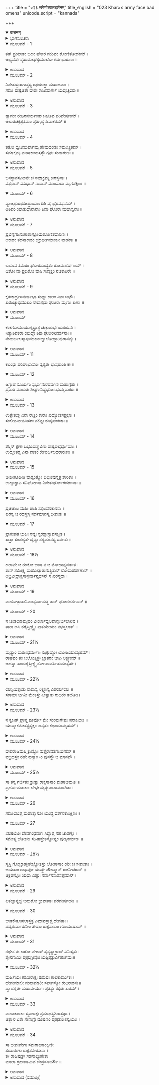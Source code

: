 +++
title = "०२३ खरेणोत्पातदर्शनम्"
title_english = "023 Khara s army face bad omens"
unicode_script = "kannada"

+++
<details open><summary>वाचनम्</summary>

<div class="audioEmbed"  caption="श्रीराम-हरिसीताराममूर्ति-घनपाठिभ्यां वचनम्" src="https://archive.org/download/Ramayana-recitation-Sriram-harisItArAmamUrti-Ghanapaati-v2/Kanda_3/Kanda_3_ARK-023-Kharena_Utpatha_Darshanam_.mp3"></div>
</details>



<details><summary>ಭಾಗಸೂಚನಾ</summary>

ಭಯಂಕರವಾದ ಉತ್ಪಾತಗಳನ್ನು ನೋಡಿಯೂ ಲೆಕ್ಕಿಸದೆ ಖರನ ಮುನ್ನಡೆ, ರಾಕ್ಷಸ ಸೈನಿಕರು ಶ್ರೀರಾಮನ ಆಶ್ರಮದ ಬಳಿಗೆ ತೆರಳಿದುದು
</details>

<details open><summary>ಮೂಲಮ್ - 1</summary>

ತತ್ ಪ್ರಯಾತಂ ಬಲಂ ಘೋರ ಮಶಿವಂ ಶೋಣಿತೋದಕಮ್ ।  
ಅಭ್ಯವರ್ಷನ್ಮಹಾಮೇಘಸ್ತುಮುಲೋ ಗರ್ದಭಾರುಣಃ ॥
</details>

<details><summary>ಅನುವಾದ</summary>

ಜನಸ್ಥಾನದಿಂದ ಆ ಸೈನ್ಯವು ಪ್ರಯಾಣ ಹೊರಟೊಡನೆಯೇ, ಆಕಾಶದಲ್ಲಿ ಕತ್ತೆಯಂತೆ ಕಂದುಬಣ್ಣದ ಮೇಗಳು ತುಮುಲ ಗರ್ಜನೆ ಮಾಡುತ್ತಾ ಅಮಂಗಳಕರ ರಕ್ತಮಯ ಮಳೆಯನ್ನು ಸುರಿಸಿದವು.॥1॥
</details>

<details open><summary>ಮೂಲಮ್ - 2</summary>

ನಿಪೇತುಸ್ತುರಗಾಸ್ತಸ್ಯ ರಥಯುಕ್ತಾ ಮಹಾಜವಾಃ ।  
ಸಮೇ ಪುಷ್ಪಚಿತೇ ದೇಶೇ ರಾಜಮಾರ್ಗೇ ಯದೃಚ್ಛಯಾ ॥
</details>

<details><summary>ಅನುವಾದ</summary>

ಖರನ ರಥಕ್ಕೆ ಹೂಡಿದ ಮಹಾವೇಗಶಾಲಿ ಕುದುರೆಗಳು ಹೂವುಗಳನ್ನು ಹಾಸಿದ್ದ ಸಮತಟ್ಟಾದ ರಸ್ತೆಯಲ್ಲಿ ನಡೆಯುತ್ತಾ ಇರುವಂತೆ ಅಕಸ್ಮಾತ್ತಾಗಿ ಕುಸಿದು ಬಿದ್ದವು.॥2॥
</details>

<details open><summary>ಮೂಲಮ್ - 3</summary>

ಶ್ಯಾಮಂ ರುಧಿರಪರ್ಯಂತಂ ಬಭೂವ ಪರಿವೇಷಣಮ್ ।  
ಅಲಾತಚಕ್ರಪ್ರತಿಮಂ ಪ್ರತಿಗೃಹ್ಯ ದಿವಾಕರಮ್ ॥
</details>

<details><summary>ಅನುವಾದ</summary>

ಸೂರ್ಯನ ಸುತ್ತಲೂ ಕೆಂಪಾದ ತುದಿಯಿಂದ ಕೂಡಿದ ಶ್ಯಾಮಲವರ್ಣದ ಕೊಳ್ಳಿಯ ಚಕ್ರದಂತೆ ಪರಿವೇಷವು ಕಂಡು ಬರತೊಡಗಿತು.॥3॥
</details>

<details open><summary>ಮೂಲಮ್ - 4</summary>

ತತೋ ಧ್ವಜಮುಪಾಗಮ್ಯ ಹೇಮದಂಡಂ ಸಮುಚ್ಛ್ರಿತಮ್ ।  
ಸಮಾಕ್ರಮ್ಯ ಮಹಾಕಾಯಸ್ತಸ್ಥೌ ಗೃಧ್ರಃ ಸುದಾರುಣಃ ॥
</details>

<details><summary>ಅನುವಾದ</summary>

ಖರನ ರಥದ ಸುವರ್ಣಮಯ ಎತ್ತರವಾದ ಧ್ವಜದ ಮೇಲೆ ದೊಡ್ಡದಾದ ಶರೀರವುಳ್ಳ ಭಯಂಕರವಾದ ಹದ್ದೊಂದು ಬಂದು ಕುಳಿತುಬಿಟ್ಟಿತು.॥4॥
</details>

<details open><summary>ಮೂಲಮ್ - 5</summary>

ಜನಸ್ಥಾನಸಮೀಪೇ ಚ ಸಮಾಕ್ರಮ್ಯ ಖರಸ್ವನಾಃ ।  
ವಿಸ್ವರಾನ್ ವಿವಿಧಾನ್ ನಾದಾನ್ ಮಾಂಸಾದಾ ಮೃಗಪಕ್ಷಿಣಃ ॥
</details>

<details open><summary>ಮೂಲಮ್ - 6</summary>

ವ್ಯಾಜಹ್ರುರಭಿದೀಪ್ತಾಯಾಂ ದಿಶಿ ವೈ ಭೈರವಸ್ವನಮ್ ।  
ಅಶಿವಂ ಯಾತುಧಾನಾನಾಂ ಶಿವಾ ಘೋರಾ ಮಹಾಸ್ವನಾಃ ॥
</details>

<details><summary>ಅನುವಾದ</summary>

ಕಠೋರ ಸ್ವರವುಳ್ಳ ಮಾಂಸಭಕ್ಷಿ ಪಶು-ಪಕ್ಷಿಗಳು, ಜನಸ್ಥಾನಕ್ಕೆ ಬಂದು ವಿಕತವಾದ ಧ್ವನಿಯಿಂದ ವಿಕಟವಾಗಿ ಕೂಗತೊಡಗಿದವು. ಸೂರ್ಯನ ಪ್ರಭೆಯಿಂದ ಪ್ರಕಾಶಿತವಾದ ದಿಕ್ಕುಗಳಲ್ಲಿ ಬಾಯಿಯಿಂದ ಬೆಂಕಿಯನ್ನು ಉಗುಳುತ್ತಾ ಭಯಂಕರ ನರಿಗಳು ರಾಕ್ಷಸರಿಗೆ ಅಮಂಗಳಕರವಾಗಿ ಜೋರು ಜೋರಾಗಿ ಭೈರವನಾದ ಮಾಡತೊಡಗಿದವು.॥5-6॥
</details>

<details open><summary>ಮೂಲಮ್ - 7</summary>

ಪ್ರಭಿನ್ನಗಜಸಂಕಾಶಾಸ್ತೋಯಶೋಣಿತಧಾರಿಣಃ ।  
ಆಕಾಶಂ ತದನಾಕಾಶಂ ಚಕ್ರುರ್ಭೀಮಾಂಬು ವಾಹಕಾಃ ॥
</details>

<details><summary>ಅನುವಾದ</summary>

ಮದಜಲವನ್ನು ಸುರಿಸುತ್ತಿರುವ ಗಜರಾಜನಂತೆ ಭಯಂಕರ ಮೇಗಳು ಕಂಡುಬರುತ್ತಿದ್ದವು ಮತ್ತು ನೀರಿನ ಬದಲಿಗೆ ರಕ್ತವನ್ನು ಧರಿಸಿದ ಮೋಡಗಳು ಆವರಿಸಿಕೊಂಡವು. ಅವುಗಳು ಇಡೀ ಆಕಾಶವನ್ನೇ ಮುಚ್ಚಿಬಿಟ್ಟವು.॥7॥
</details>

<details open><summary>ಮೂಲಮ್ - 8</summary>

ಬಭೂವ ತಿಮಿರಂ ಘೋರಮುದ್ಧತಂ ರೋಮಹರ್ಷಣಮ್ ।  
ದಿಶೋ ವಾ ಪ್ರದಿಶೋ ವಾಪಿ ಸುವ್ಯಕ್ತಂ ನಚಕಾಶಿರೇ ॥
</details>

<details><summary>ಅನುವಾದ</summary>

ಎಲ್ಲೆಡೆ ಅತ್ಯಂತ ಭಯಂಕರ ಹಾಗೂ ರೋಮಾಂಚಕಾರೀ ದಟ್ಟವಾದ ಕತ್ತಲೆ ಆವರಿಸಿತು. ಅದರಿಂದ ದಿಕ್ಕುಗಳು ಸ್ಪಷ್ಟವಾಗಿ ಕಾಣದಂತಾಗಿತ್ತು.॥8॥
</details>

<details open><summary>ಮೂಲಮ್ - 9</summary>

ಕ್ಷತಜಾರ್ದ್ರಸವರ್ಣಾಭಾ ಸಂಧ್ಯಾ ಕಾಲಂ ವಿನಾ ಬಭೌ ।  
ಖರಂಚ್ಯಾಭಿಮುಖಂ ನೇದುಸ್ತದಾ ಘೋರಾ ಮೃಗಾಃ ಖಗಾಃ ॥
</details>

<details><summary>ಅನುವಾದ</summary>

ಆ ಕಾಲದಲ್ಲಿ ರಕ್ತದಿಂದ ತೋಯ್ದ ಬಟ್ಟೆಯಂತೆ ಸಂಧ್ಯೆಯು ಪ್ರಕಟವಾಯಿತು. ಆಗ ಭಯಂಕರ ಪಶು-ಪಕ್ಷಿಗಳು ಖರನ ಮುಂದೆ ಬಂದು ಗರ್ಜಿಸತೊಡಗಿದವು.॥9॥  
(ಶ್ಲೋಕ - 10½)
</details>

<details open><summary>ಮೂಲಮ್</summary>

ಕಂಕಗೋಮಾಯುಗೃಧ್ರಾಶ್ಚ ಚುಕ್ರುಶುರ್ಭಯಶಂಸಿನಃ ।  
ನಿತ್ಯಾಶಿವಕರಾ ಯುದ್ಧೇ ಶಿವಾ ಘೋರನಿದರ್ಶನಾಃ ॥  
ನೇದುರ್ಬಲಸ್ಯಾಭಿಮುಖಂ ಜ್ವಾಲೋದ್ಗಾರಿಭಿರಾನನೈಃ ।
</details>

<details><summary>ಅನುವಾದ</summary>

ಭಯವು ಸನ್ನಿಹಿತವಾಗಿರುವುದನ್ನು ಸೂಚಿಸುವ ಬಿಳೀಹದ್ದುಗಳು, ಕೆಂಪುಹದ್ದುಗಳೂ, ಗುಳ್ಳೇನರಿಗಳೂ ಗಟ್ಟಿಯಾಗಿ ಕಿರಿಚಿಕೊಳ್ಳುತ್ತಿದ್ದವು. ಅಮಂಗಳವನ್ನು ಸೂಚಿಸುವ ಭಯಂಕರ ಹೆಣ್ಣು ಗುಳ್ಳೆನರಿಗಳು ಮುಖಗಳಿಂದ ಬೆಂಕಿಯನ್ನು ಉಗುಳುತ್ತಾ ಖರನ ಸೈನ್ಯದ ಎದುರಾಗಿ ನಿಂತು ಅರಚಿಕೊಳ್ಳುತ್ತಿದ್ದವು.॥10॥
</details>

<details open><summary>ಮೂಲಮ್ - 11</summary>

ಕಬಂಧಃ ಪರಿಘಾಭಾಸೋ ದೃಶ್ಯತೇ ಭಾಸ್ಕರಾಂತಿ ಕೇ ॥
</details>

<details open><summary>ಮೂಲಮ್ - 12</summary>

ಜಗ್ರಾಹ ಸೂರ್ಯಂ ಸ್ವರ್ಭಾನುರಪರ್ವಣಿ ಮಹಾಗ್ರಹಃ ।  
ಪ್ರವಾತಿ ಮಾರುತಃ ಶೀಘ್ರಂ ನಿಷ್ಪ್ರಭೋಽಭೂದ್ದಿವಾಕರಃ ॥
</details>

<details><summary>ಅನುವಾದ</summary>

ಪರಿದಂತೆ ಕಾಣುತ್ತಿದ್ದ ತಲೆಯಿಲ್ಲದ ಮುಂಡವು ಸೂರ್ಯನ ಸಮೀಪದಲ್ಲಿ ಕಾಣಿಸತೊಡಗಿತು. ಮಹಾಗ್ರಹ ರಾಹುವು ಅಮಾವಾಸ್ಯೆ ಇಲ್ಲದಿದ್ದಾಗ ಸೂರ್ಯನನ್ನು ನುಂಗಿತು. ಸುಂಟರಗಾಳಿಯು ಎಲ್ಲೆಡೆ ರಭಸದಿಂದ ಬೀಸತೊಡಗಿತು. ಸೂರ್ಯನು ಕಾಂತಿಹೀನನಾದನು.॥11-12॥
</details>

<details open><summary>ಮೂಲಮ್ - 13</summary>

ಉತ್ಪೇತುಶ್ಚ ವಿನಾ ರಾತ್ರಿಂ ತಾರಾಃ ಖದ್ಯೋತಸಪ್ರಭಾಃ ।  
ಸಂಲೀನಮೀನವಿಹಗಾ ನಲಿನ್ಯಃ ಶುಷ್ಕಪಂಕಜಾಃ ॥
</details>

<details><summary>ಅನುವಾದ</summary>

ರಾತ್ರಿಯಲ್ಲದೆಯೇ ಮಿಣುಕುಹುಳಗಳಂತೆ ಹೊಳೆಯುವ ನಕ್ಷತ್ರಗಳು ಆಕಾಶದಲ್ಲಿ ಉದಯಿಸಿದವು. ಸರೋವರದಲ್ಲಿದ್ದ ಮೀನು, ನೀರುಹಕ್ಕಿಗಳು ಅಲ್ಲಿಯೇ ವಿಲೀನವಾದವು. ಕಮಲಗಳು ಒಣಗಿಹೋದವು.॥13॥
</details>

<details open><summary>ಮೂಲಮ್ - 14</summary>

ತಸ್ಮಿನ್ ಕ್ಷಣೇ ಬಭೂವುಶ್ಚ ವಿನಾ ಪುಷ್ಪಫಲೈರ್ದ್ರುಮಾಃ ।  
ಉದ್ಧೂತಶ್ಚ ವಿನಾ ವಾತಂ ರೇಣುರ್ಜಲಧರಾರುಣಃ ॥
</details>

<details><summary>ಅನುವಾದ</summary>

ಆ ಸಮಯದಲ್ಲಿ ವೃಕ್ಷಗಳು ಪುಷ್ಪ-ಫಲಗಳಿಂದ ವಿಹೀನವಾದವು. ಗಾಳಿಯೇ ಇಲ್ಲದಿದ್ದರೂ ಮೇದಂತೆ ಎಣ್ಣೆಗೆಂಪಾದ ಧೂಳು ಮೇಲಕ್ಕೆದ್ದು ಆಕಾಶದಲ್ಲಿ ಆವರಿಸಿತು.॥14॥
</details>

<details open><summary>ಮೂಲಮ್ - 15</summary>

ಚೀಚೀಕೂಚೀತಿ ವಾಶ್ಯಂತ್ಯೋ ಬಭೂವುಸ್ತತ್ರ ಶಾರಿಕಾಃ ।  
ಉಲ್ಕಾಶ್ಚಾಪಿ ಸನಿರ್ಘೋಷಾ ನಿಪೇತುರ್ಘೋರದರ್ಶನಾಃ ॥
</details>

<details><summary>ಅನುವಾದ</summary>

ಅಲ್ಲಿ ಕಾಡಿನ ಶಾರಿಕಾ ಪಕ್ಷಿಗಳು ಚೀಚಿ-ಚೀಚಿ ಮಾಡತೊಡಗಿದವು. ಭಯಂಕರವಾದ ಉಲ್ಕೆಗಳು ಘೋರ ಶಬ್ಧ ಮಾಡುತ್ತಾ ಆಕಾಶದಿಂದ ಬೀಳತೊಡಗಿದವು.॥15॥
</details>

<details open><summary>ಮೂಲಮ್ - 16</summary>

ಪ್ರಚಚಾಲ ಮಹೀ ಚಾಪಿ ಸಶೈಲವನಕಾನನಾ ।  
ಖರಸ್ಯ ಚ ರಥಸ್ಥಸ್ಯ ನರ್ದಮಾನಸ್ಯ ಧೀಮತಃ ॥
</details>

<details open><summary>ಮೂಲಮ್ - 17</summary>

ಪ್ರಾಕಂಪತ ಭುಜಃ  ಸವ್ಯಃ ಸ್ವರಶ್ಚಾಸ್ಯಾವಸಜ್ಜತ ।  
ಸಾಸ್ರಾ ಸಂಪದ್ಯತೇ ದೃಷ್ಟಿಃ ಪಶ್ಯಮಾನಸ್ಯ ಸರ್ವತಃ ॥
</details>

<details><summary>ಅನುವಾದ</summary>

ಪರ್ವತ, ವನ ಮತ್ತು ಕಾನನ ಸಹಿತ ಭೂಮಿಯು ನಡುಗಿತು. ಧೀಮಂತನಾದ ಖರನು ರಥದಲ್ಲಿ ಕುಳಿತು ಗರ್ಜಿಸುತ್ತಿರುವಾಗ ಅವನ ಎಡಭುಜವು ಅದುರಿತು. ಅವನ ಸ್ವರವು ಕುಗ್ಗಿಹೋಗಿ ಸುತ್ತಲೂ ನೋಡುತ್ತಿದ್ದ ರಾಕ್ಷಸನ ಕಣ್ಣುಗಳು ನೀರು ತುಂಬಿಕೊಂಡಿತು.॥16-17॥
</details>

<details open><summary>ಮೂಲಮ್ - 18½</summary>

ಲಲಾಟೇ ಚ ರುಜೋ ಜಾತಾ ನ ಚ ಮೋಹಾನ್ನ್ಯವರ್ತತ ।  
ತಾನ್ ಸಮೀಕ್ಷ್ಯ ಮಹೋತ್ಪಾತಾನುತ್ಥಿತಾನ್ ರೋಮಹರ್ಷಣಾನ್ ॥  
ಅಬ್ರವೀದ್ರಾಕ್ಷಸಾನ್ಸರ್ವಾನ್ಪ್ರಹಸನ್ ಸ ಖರಸ್ತದಾ ।
</details>

<details><summary>ಅನುವಾದ</summary>

ಅವನ ತಲೆ ನೋಯತೊಡಗಿತು, ಹೀಗಿದ್ದರೂ ಮೊಹವಶ ಅವನು ಯುದ್ಧದಿಂದ ಹಿಂದಿರುಗಲಿಲ್ಲ. ಆಗ ಪ್ರಕಟವಾದ ದೊಡ್ಡ-ದೊಡ್ಡ ರೋಮಾಂಚಕರ ಉತ್ಪಾತಗಳನ್ನು ನೋಡಿ ಖರನು ಜೋರಾಗಿ ನಗುತ್ತಾ, ಸಮಸ್ತ ರಾಕ್ಷಸರಲ್ಲಿ ಹೇಳಿದನು .॥18॥
</details>

<details open><summary>ಮೂಲಮ್ - 19</summary>

ಮಹೋತ್ಪಾತಾನಿಮಾನ್ಸರ್ವಾನುತ್ಥಿ ತಾನ್ ಘೋರದರ್ಶನಾನ್ ॥
</details>

<details open><summary>ಮೂಲಮ್ - 20</summary>

ನ ಚಿಂತಯಾಮ್ಯಹಂ ವೀರ್ಯಾದ್ಬಲವಾನ್ದುರ್ಬಲಾನಿವ ।  
ತಾರಾ ಅಪಿ ಶರೈಸ್ತೀಕ್ಷ್ಣೈಃ ಪಾತಯೇಯಂ ನಭಸ್ಥಲಾತ್ ॥
</details>

<details><summary>ಅನುವಾದ</summary>

ಭಯಾನಕವಾಗಿ ಕಂಡುಬರುವ ಈ ದೊಡ್ಡ-ದೊಡ್ಡ ಉತ್ಪಾತಗಳು ಪ್ರಕಟವಾಗುತ್ತಿವೆ. ನಾನು ನನ್ನ ಬಲದ ಭರವಸೆಯಿಂದ ಬಲಿಷ್ಠವಾದ ವೀರನು ದುರ್ಬಲ ಶತ್ರುವನ್ನು ಕಡೆಗಣಿಸುವಂತೆ ಇವೆಲ್ಲವನ್ನು ಗಣನೆಗೆ ತರುವುದಿಲ್ಲ. ನಾನು ನನ್ನ ಹರಿತವಾದ ಬಾಣಗಳಿಂದ ಆಕಾಶದ ನಕ್ಷತ್ರಗಳನ್ನು ಕೆಡಹಿಬಿಡಬಲ್ಲೆನು.॥19-20॥
</details>

<details open><summary>ಮೂಲಮ್ - 21½</summary>

ಮೃತ್ಯುಂ ಮರಣಧರ್ಮೇಣ ಸಂಕ್ರುದ್ಧೋ ಯೋಜಯಾಮ್ಯಹಮ್ ।  
ರಾಘವಂ ತಂ ಬಲೋತ್ಸಿಕ್ತಂ ಭ್ರಾತರಂ ಚಾಪಿ ಲಕ್ಷ್ಮಣಮ್ ॥  
ಅಹತ್ವಾ ಸಾಯಕೈಸ್ತೀಕ್ಷ್ಣೈರ್ನೋಪಾವರ್ತಿತುಮುತ್ಸಹೇ ।
</details>

<details><summary>ಅನುವಾದ</summary>

ನಾನು ಕುಪಿತನಾದರೆ ಮೃತ್ಯುವನ್ನೂ ಕೂಡ ಸಾವಿನ ದವಡೆಯಲ್ಲಿ ನೂಕಬಲ್ಲೆನು. ಬಲಗರ್ವಿತನಾದ ರಾಮ ಮತ್ತು ಅವನ ತಮ್ಮ ಲಕ್ಷ್ಮಣನನ್ನು ಇಂದು ಹರಿತವಾದ ಬಾಣಗಳಿಂದ ಕೊಲ್ಲದೆ ನಾನು ಹಿಂದಿರುಗಲಾರೆನು.॥21½॥
</details>

<details open><summary>ಮೂಲಮ್ - 22½</summary>

ಯನ್ನಿಮಿತ್ತಂತು ರಾಮಸ್ಯ ಲಕ್ಷ್ಮಣಸ್ಯ ವಿಪರ್ಯಯಃ ॥  
ಸಕಾಮಾ ಭಗಿನೀ ಮೇಽಸ್ತು ಪೀತ್ವಾತು ರುಧಿರಂ ತಯೋಃ ।
</details>

<details><summary>ಅನುವಾದ</summary>

ಯಾರನ್ನು ದಂಡಿಸಲು ರಾಮ ಮತ್ತು ಲಕ್ಷ್ಮಣನ ಬುದ್ಧಿಯಲ್ಲಿ ವಿಪರೀತ ಕ್ರೂರ ವಿಚಾರ ಉದಯಿಸಿದೆಯೋ ಆ ನನ್ನ ತಂಗಿ ಶೂರ್ಪಣಖೆಯು ಅವರಿಬ್ಬರ ರಕ್ತವನ್ನು ಕುಡಿದು ಸಫಲ ಮನೋರಥಳಾಗುವಳು.॥22½॥
</details>

<details open><summary>ಮೂಲಮ್ - 23½</summary>

ನ ಕ್ವಚಿತ್ ಪ್ರಾಪ್ತ ಪೂರ್ವೋ ಮೇ ಸಂಯುಗೇಷು ಪರಾಜಯಃ ॥  
ಯುಷ್ಮಾಕಮೇತತ್ಪ್ರತ್ಯಕ್ಷಂ ನಾನೃತಂ ಕಥಾಯಾಮ್ಯಹಮ್ ।
</details>

<details><summary>ಅನುವಾದ</summary>

ಇಂದಿನ ತನಕ ನಡೆದ ಯುದ್ಧದಲ್ಲಿ ಯಾರಿಂದಲೂ ನನ್ನನ್ನು ಪರಾಜಯಗೊಳಿಸಲಾಗಲಿಲ್ಲ. ಇದನ್ನು ನೀವೆಲ್ಲ ಪ್ರತ್ಯಕ್ಷವಾಗಿ ನೋಡಿರುವಿರಿ. ನಾನು ಸುಳ್ಳು ಹೇಳುತ್ತಿಲ್ಲ.॥23½॥
</details>

<details open><summary>ಮೂಲಮ್ - 24½</summary>

ದೇವರಾಜಮಪಿ ಕ್ರುದ್ಧೋ ಮತ್ತೈರಾವತಗಾಮಿನಮ್ ॥  
ವಜ್ರಹಸ್ತಂ ರಣೇ ಹನ್ಯಾಂ ಕಿಂ ಪುನಸ್ತೌ ಚ ಮಾನವೌ ।
</details>

<details><summary>ಅನುವಾದ</summary>

ಮದಿಸಿದ ಐರಾವತವನ್ನೇರಿದ ವಜ್ರಧಾರೀ ದೇವೇಂದ್ರನನ್ನು ಕೂಡ ರಣಭೂಮಿಯಲ್ಲಿ ಕುಪಿತನಾದ ನಾನು ಕಾಲನ ದವಡೆಯಲ್ಲಿ ಹಾಕಬಲ್ಲೆನು. ಹಾಗಿರುವಾಗ ಈ ಇಬ್ಬರು ಮನುಷ್ಯರ ಮಾತೇನು.॥24½॥
</details>

<details open><summary>ಮೂಲಮ್ - 25½</summary>

ಸಾ ತಸ್ಯ ಗರ್ಜಿತಂ ಶ್ರುತ್ವಾ ರಾಕ್ಷಸಾನಾಂ ಮಹಾಚಮೂಃ ॥  
ಪ್ರಹರ್ಷಮತುಲಂ ಲೇಭೇ ಮೃತ್ಯುಪಾಶಾವಪಾಶಿತಾ ।
</details>

<details><summary>ಅನುವಾದ</summary>

ಖರನ ಈ ಗರ್ಜನೆಯನ್ನು ಕೇಳಿ ಮೃತ್ಯುಪಾಶದಿಂದ ಬಂಧಿತವಾದ ಆ ರಾಕ್ಷಸರ ವಿಶಾಲ ಸೈನ್ಯವು ಅನುಪಮ ಹರ್ಷಗೊಂಡಿತು.॥25½॥
</details>

<details open><summary>ಮೂಲಮ್ - 26</summary>

ಸಮೇಯುಶ್ಚ ಮಹಾತ್ಮಾನೋ ಯುದ್ಧ ದರ್ಶನಕಾಂಕ್ಷಿಣಃ ॥
</details>

<details open><summary>ಮೂಲಮ್ - 27</summary>

ಋಷಯೋ ದೇವಗಂಧರ್ವಾಃ ಸಿದ್ಧಾಶ್ಚ ಸಹ ಚಾರಣೈಃ ।  
ಸಮೇತ್ಯ ಚೋಚುಃ ಸಹಿತಾಸ್ತೇಽನ್ಯೋನ್ಯಂ ಪುಣ್ಯಕರ್ಮಣಃ ॥
</details>

<details><summary>ಅನುವಾದ</summary>

ಆ ಸಮಯದಲ್ಲಿ ಯುದ್ಧವನ್ನು ನೋಡುವ ಇಚ್ಛೆಯುಳ್ಳ ಅನೇಕ ಪುಣ್ಯಕರ್ಮ, ಮಹಾತ್ಮರೂ, ಋಷಿಗಳೂ, ದೇವತೆಗಳೂ, ಗಂಧರ್ವರೂ, ಸಿದ್ಧರೂ, ಚಾರಣರೂ ಅಲ್ಲಿ ಬಂದು ಸೇರಿದರು. ಒಟ್ಟಿಗೆ ಸೇರಿದ ಅವರೆಲ್ಲರೂ ಪರಸ್ಪರ ಹೀಗೆ ಮಾತನಾಡಿ ಕೊಳ್ಳುತ್ತಿದ್ದರು.॥26-27॥
</details>

<details open><summary>ಮೂಲಮ್ - 28½</summary>

ಸ್ವಸ್ತಿ ಗೋಬ್ರಾಹ್ಮಣೇಭ್ಯೋಽಸ್ತು ಲೋಕಾನಾಂ ಯೇ ಚ ಸಂಮತಾಃ ।  
ಜಯತಾಂ ರಾಘವೋ ಯುದ್ಧೇ ಪೌಲಸ್ತ್ಯಾನ್ ರಜನೀಚರಾನ್ ॥  
ಚಕ್ರಹಸ್ತೋ ಯಥಾ ವಿಷ್ಣುಃ ಸರ್ವಾನಸುರಸತ್ತಮಾನ್ ।
</details>

<details><summary>ಅನುವಾದ</summary>

ಗೋವುಗಳಿಗೆ, ಬ್ರಾಹ್ಮಣರಿಗೆ ಮಂಗಳವಾಗಲಿ. ಇತರ ಲೋಕಪ್ರಿಯ ಮಹಾತ್ಮರಿಗೂ ಕೂಡ ಮಂಗಳವಾಗಲಿ, ಚಕ್ರಧಾರೀ ವಿಷ್ಣು ಸಮಸ್ತ ಅಸುರ ಶ್ರೇಷ್ಠರನ್ನು ಸೋಲಿಸುವಂತೆಯೇ ರಘುಕುಲಭೂಷಣ ಶ್ರೀರಾಮನು ಈ ಪುಲಸ್ತ್ಯವಂಶೀ ನಿಶಾಚರರನ್ನು ಸೋಲಿಸಲಿ.॥28½॥
</details>

<details open><summary>ಮೂಲಮ್ - 29</summary>

ಏತಚ್ಚಾನ್ಯಚ್ಚ ಬಹುಶೋ ಬ್ರುವಾಣಾಃ ಪರಮರ್ಷಯಃ ॥
</details>

<details open><summary>ಮೂಲಮ್ - 30</summary>

ಜಾತಕೌತೂಹಲಾಸ್ತತ್ರ ವಿಮಾನಸ್ಥಾಶ್ಚ ದೇವತಾಃ ।  
ದದೃಶುರ್ವಾಹಿನೀಂ ತೇಷಾಂ ರಾಕ್ಷಸಾನಾಂ ಗತಾಯುಷಾಮ್ ॥
</details>

<details><summary>ಅನುವಾದ</summary>

ಇವರು ಹೀಗೆ ಅನೇಕ ಮಂಗಳಾಶಾಸನಪರ ಮಾತುಗಳನ್ನು ಹೇಳುತ್ತಿರುವ ಮಹರ್ಷಿಗಳು ಮತ್ತು ದೇವತೆಗಳು ವಿವಾನದಲ್ಲಿ ಕುಳಿತು. ಆಯುಸ್ಸು ಮುಗಿದ ರಾಕ್ಷಸರ ಆ ವಿಶಾಲ ವಾಹಿನಿಯನ್ನು ನೋಡಿದರು.॥29-30॥
</details>

<details open><summary>ಮೂಲಮ್ - 31</summary>

ರಥೇನ ತು ಖರೋ ವೇಗಾತ್ ಸೈನ್ಯಸ್ಯಾಗ್ರಾದ್ ವಿನಿಃಸೃತಃ ।  
ಶ್ಯೇನಗಾಮೀ ಪೃಥುಗ್ರೀವೋ ಯಜ್ಞಶತ್ರುರ್ವಿಹಂಗಮಃ॥
</details>

<details open><summary>ಮೂಲಮ್ - 32½</summary>

ದುರ್ಜಯಃ ಕರವೀರಾಕ್ಷಃ ಪುರುಷಃ ಕಾಲಕಾರ್ಮುಕಃ ।  
ಹೇಮಮಾಲೀ ಮಹಾಮಾಲೀ ಸರ್ಪಾಸ್ಯೋ ರುಧಿರಾಶನಃ ॥  
ದ್ವಾದಶೈತೇ ಮಹಾವೀರ್ಯಾಃ ಪ್ರತಸ್ಥು ರಭಿತಃ ಖರಮ್ ।
</details>

<details><summary>ಅನುವಾದ</summary>

ಖರನು ರಥದ ಮೂಲಕ ಬಹಳ ವೇಗದಿಂದ ನಡೆದು ಸೈನ್ಯದ ಮುಂಭಾಗಕ್ಕೆ ಬಂದನು. ಶ್ಯೇನಗಾಮೀ, ಪಥುಗ್ರೀವ, ಯಜ್ಞಶತ್ರು, ವಿಹಂಗಮ, ದುರ್ಜಯ, ಕವೀರಾಕ್ಷ, ಪರುಷ, ಕಾಲ ಕಾರ್ಮುಕ, ಹೇಮವಾಲೀ, ಮಹಾವಾಲೀ, ಸರ್ಪಾಶ್ವಸ್ಯ ಮತ್ತು ರುಧಿರಾಶನ ಈ ಹನ್ನೆರಡು ಮಹಾಪರಾಕ್ರಮಿ ರಾಕ್ಷಸರು ಖರನನ್ನು ಸುತ್ತುವರೆದು ಅವನೊಂದಿಗೆ ನಡೆಯ ತೊಡಗಿದರು.॥31-32½॥
</details>

<details open><summary>ಮೂಲಮ್ - 33</summary>

ಮಹಾಕಪಾಲಃ  ಸ್ಥೂಲಾಕ್ಷಃ  ಪ್ರಮಾಥಸ್ತ್ರಿಶಿರಾಸ್ತಥಾ ।  
ಚತ್ವಾರ ಏಶೇ ಸೇನಾಗ್ರೇ ದೂಷಣಂ ಪೃಷ್ಠತೋಽನ್ವಯುಃ ॥
</details>

<details><summary>ಅನುವಾದ</summary>

ಮಹಾಕಪಾಲ, ಸ್ಥೂಲಾಕ್ಷ, ಪ್ರಮಾಥ, ತ್ರಿಶಿರ, ಈ ನಾಲ್ವರೂ ವೀರರು ಸೈನ್ಯದ ಮುಂದೆ ಮತ್ತು ಸೇನಾಪತಿ ದೂಷಣನ ಹಿಂದೆ-ಹಿಂದೆ ನಡೆಯುತ್ತಿದ್ದರು.॥33॥
</details>

<details open><summary>ಮೂಲಮ್ - 34</summary>

ಸಾ ಭೀಮವೇಗಾ ಸಮರಾಭಿಕಾಂಕ್ಷಿಣೀ  
ಸುದಾರುಣಾ  ರಾಕ್ಷಸವೀರಸೇನಾ ।  
ತೌ ರಾಜಪುತ್ರೌ ಸಹಸಾಭ್ಯುಪೇತಾ  
ಮಾಲಾ ಗ್ರಹಾಣಾಮಿವ ಚಂದ್ರಸೂರ್ಯೌ ॥
</details>

<details><summary>ಅನುವಾದ</summary>

ಯುದ್ಧದ ಅಭಿಲಾಷೆಯಿಂದ ಬಂದಿರುವ ರಾಕ್ಷಸವೀರರ ಆ ಭಯಂಕರ ವೇಗವುಳ್ಳ ಅತ್ಯಂತ ದಾರುಣಸೈನ್ಯವು ರಾಜಕುಮಾರ ಶ್ರೀರಾಮ-ಲಕ್ಷ್ಮಣರ ಬಳಿಗೆ ಗ್ರಹಪಂಕ್ತಿಗಳು ಚಂದ್ರ ಮತ್ತು ಸೂರ್ಯರ ಸಮೀಪ ಪ್ರಾಕಶಿತವಾಗದಂತೆ ಬಂದು ತಲುಪಿತು.॥34॥
</details>

<details><summary>ಅನುವಾದ (ಸಮಾಪ್ತಿಃ)</summary>

ಶ್ರೀ ವಾಲ್ಮೀಕಿವಿರಚಿತ ಆರ್ಷರಾಮಾಯಣ ಆದಿಕಾವ್ಯದ ಅರಣ್ಯಕಾಂಡದಲ್ಲಿ ಇಪ್ಪತ್ತಮೂರನೆಯ ಸರ್ಗ ಸಂಪೂರ್ಣವಾಯಿತು.॥23॥
</details>
